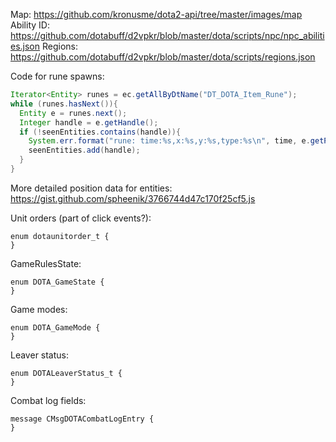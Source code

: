 Map:
https://github.com/kronusme/dota2-api/tree/master/images/map
Ability ID:
https://github.com/dotabuff/d2vpkr/blob/master/dota/scripts/npc/npc_abilities.json
Regions:
https://github.com/dotabuff/d2vpkr/blob/master/dota/scripts/regions.json

Code for rune spawns:

``` java
Iterator<Entity> runes = ec.getAllByDtName("DT_DOTA_Item_Rune");
while (runes.hasNext()){
  Entity e = runes.next();
  Integer handle = e.getHandle();
  if (!seenEntities.contains(handle)){
    System.err.format("rune: time:%s,x:%s,y:%s,type:%s\n", time, e.getProperty("m_iRuneType"), e.getProperty("m_cellX"), e.getProperty("m_cellY"));
    seenEntities.add(handle);
  }
}
```

More detailed position data for entities:
https://gist.github.com/spheenik/3766744d47c170f25cf5.js

Unit orders (part of click events?):
```
enum dotaunitorder_t {
}
```

GameRulesState:
```
enum DOTA_GameState {
}
```

Game modes:
```
enum DOTA_GameMode {
}
```

Leaver status:
```
enum DOTALeaverStatus_t {
}
```

Combat log fields:
```
message CMsgDOTACombatLogEntry {
}
```